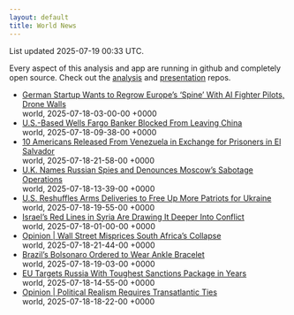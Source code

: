 ```yaml
---
layout: default
title: World News
---
```


<div markdown="0">
<div class="byline small text-muted">List updated <span class="datetime">2025-07-19 00:33 UTC</span>.</div>

<p>Every aspect of this analysis and app are running in github and completely open source. Check out the <a href="https://github.com/Castro-Media/Analysis">analysis</a> and <a href="https://github.com/Castro-Media/TopStoryReview.com">presentation</a> repos.</p>
<ul>
<li><a href='https://www.wsj.com/world/europe/german-startup-wants-to-regrow-europes-spine-with-ai-fighter-pilots-drone-walls-09c852f8'>German Startup Wants to Regrow Europe&#8217;s &#8216;Spine&#8217; With AI Fighter Pilots, Drone Walls</a><div class='byline small text-muted'>world, <span class="datetime">2025-07-18-03-00-00 +0000</span></div></li>
<li><a href='https://www.wsj.com/world/china/wells-fargo-banker-china-89824413'>U.S.-Based Wells Fargo Banker Blocked From Leaving China</a><div class='byline small text-muted'>world, <span class="datetime">2025-07-18-09-38-00 +0000</span></div></li>
<li><a href='https://www.wsj.com/world/americas/10-americans-released-from-venezuela-in-exchange-for-prisoners-in-el-salvador-064c660b'>10 Americans Released From Venezuela in Exchange for Prisoners in El Salvador</a><div class='byline small text-muted'>world, <span class="datetime">2025-07-18-21-58-00 +0000</span></div></li>
<li><a href='https://www.wsj.com/world/europe/u-k-names-russian-spies-and-denounces-moscows-sabotage-operations-f3b57566'>U.K. Names Russian Spies and Denounces Moscow&#8217;s Sabotage Operations</a><div class='byline small text-muted'>world, <span class="datetime">2025-07-18-13-39-00 +0000</span></div></li>
<li><a href='https://www.wsj.com/politics/national-security/trump-ukraine-weapons-shipment-priority-be11f155'>U.S. Reshuffles Arms Deliveries to Free Up More Patriots for Ukraine</a><div class='byline small text-muted'>world, <span class="datetime">2025-07-18-19-55-00 +0000</span></div></li>
<li><a href='https://www.wsj.com/world/middle-east/israel-druze-syria-conflict-36e52a7d'>Israel&#8217;s Red Lines in Syria Are Drawing It Deeper Into Conflict</a><div class='byline small text-muted'>world, <span class="datetime">2025-07-18-01-00-00 +0000</span></div></li>
<li><a href='https://www.wsj.com/opinion/wall-street-misprices-south-africas-collapse-risk-markets-82e4f800'>Opinion | Wall Street Misprices South Africa&#8217;s Collapse</a><div class='byline small text-muted'>world, <span class="datetime">2025-07-18-21-44-00 +0000</span></div></li>
<li><a href='https://www.wsj.com/world/americas/brazils-bolsonaro-ordered-to-wear-ankle-bracelet-6cf432df'>Brazil&#8217;s Bolsonaro Ordered to Wear Ankle Bracelet</a><div class='byline small text-muted'>world, <span class="datetime">2025-07-18-19-03-00 +0000</span></div></li>
<li><a href='https://www.wsj.com/world/europe/eu-targets-russia-with-toughest-sanctions-package-in-years-59e49926'>EU Targets Russia With Toughest Sanctions Package in Years</a><div class='byline small text-muted'>world, <span class="datetime">2025-07-18-14-55-00 +0000</span></div></li>
<li><a href='https://www.wsj.com/opinion/embracing-americas-role-in-europe-again-foreign-policy-63e35286'>Opinion | Political Realism Requires Transatlantic Ties</a><div class='byline small text-muted'>world, <span class="datetime">2025-07-18-18-22-00 +0000</span></div></li>
</ul>
</div>
